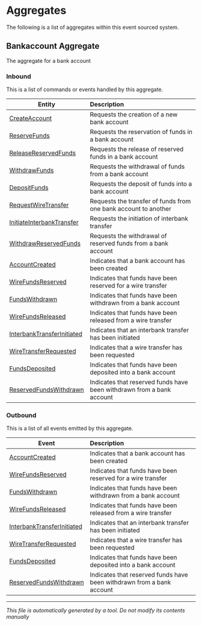 # Aggregates
The following is a list of aggregates within this event sourced system.


## Bankaccount Aggregate
The aggregate for a bank account

### Inbound
This is a list of commands or events handled by this aggregate.

| Entity | Description |
|---|:--|
| [CreateAccount](./cmd_index.md#CreateAccount) | Requests the creation of a new bank account |
| [ReserveFunds](./cmd_index.md#ReserveFunds) | Requests the reservation of funds in a bank account |
| [ReleaseReservedFunds](./cmd_index.md#ReleaseReservedFunds) | Requests the release of reserved funds in a bank account |
| [WithdrawFunds](./cmd_index.md#WithdrawFunds) | Requests the withdrawal of funds from a bank account |
| [DepositFunds](./cmd_index.md#DepositFunds) | Requests the deposit of funds into a bank account |
| [RequestWireTransfer](./cmd_index.md#RequestWireTransfer) | Requests the transfer of funds from one bank account to another |
| [InitiateInterbankTransfer](./cmd_index.md#InitiateInterbankTransfer) | Requests the initiation of interbank transfer |
| [WithdrawReservedFunds](./cmd_index.md#WithdrawReservedFunds) | Requests the withdrawal of reserved funds from a bank account |
| [AccountCreated](./evt_index.md#AccountCreated) | Indicates that a bank account has been created |
| [WireFundsReserved](./evt_index.md#WireFundsReserved) | Indicates that funds have been reserved for a wire transfer |
| [FundsWithdrawn](./evt_index.md#FundsWithdrawn) | Indicates that funds have been withdrawn from a bank account |
| [WireFundsReleased](./evt_index.md#WireFundsReleased) | Indicates that funds have been released from a wire transfer |
| [InterbankTransferInitiated](./evt_index.md#InterbankTransferInitiated) | Indicates that an interbank transfer has been initiated |
| [WireTransferRequested](./evt_index.md#WireTransferRequested) | Indicates that a wire transfer has been requested |
| [FundsDeposited](./evt_index.md#FundsDeposited) | Indicates that funds have been deposited into a bank account |
| [ReservedFundsWithdrawn](./evt_index.md#ReservedFundsWithdrawn) | Indicates that reserved funds have been withdrawn from a bank account |

### Outbound
This is a list of all events emitted by this aggregate.

| Event | Description |
|---|:--|
| [AccountCreated](./evt_index.md#AccountCreated) | Indicates that a bank account has been created |
| [WireFundsReserved](./evt_index.md#WireFundsReserved) | Indicates that funds have been reserved for a wire transfer |
| [FundsWithdrawn](./evt_index.md#FundsWithdrawn) | Indicates that funds have been withdrawn from a bank account |
| [WireFundsReleased](./evt_index.md#WireFundsReleased) | Indicates that funds have been released from a wire transfer |
| [InterbankTransferInitiated](./evt_index.md#InterbankTransferInitiated) | Indicates that an interbank transfer has been initiated |
| [WireTransferRequested](./evt_index.md#WireTransferRequested) | Indicates that a wire transfer has been requested |
| [FundsDeposited](./evt_index.md#FundsDeposited) | Indicates that funds have been deposited into a bank account |
| [ReservedFundsWithdrawn](./evt_index.md#ReservedFundsWithdrawn) | Indicates that reserved funds have been withdrawn from a bank account |


---
_This file is automatically generated by a tool. Do not modify its contents manually_